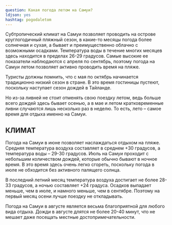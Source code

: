 ```yaml
---
question: Какая погода летом на Самуи?
ldjson: yes
hashtag: pogodaletom
---
```


Субтропический климат на Самуи позволяет проводить на острове круглогодичный пляжный сезон, в какие-то месяцы погода более солнечная и сухая, а бывает и преимущественно облачно с возможными осадками. Температура воды в течение многих месяцев здесь находится в пределах 26-29 градусов. Самые высокие ее показатели наблюдаются с апреля по сентябрь, поэтому погода на Самуи летом позволяет активно проводить время на пляже.

Туристы должны помнить, что с мая по октябрь начинается традиционно низкий сезон в стране. В это время гостиницы пустеют, поскольку наступает сезон дождей в Тайланде.

Но из-за ливней не стоит отменять свою поездку летом, ведь больше всего дождей здесь бывает осенью, а в мае и летом кратковременные ливни случаются лишь несколько раз в неделю. То есть, лето – самое время для отдыха именно на Самуи.

## КЛИМАТ

Погода на Самуи в июне позволяет наслаждаться отдыхом на пляже. Средняя температура воздуха составляет в среднем +30 градусов, а температура воды – 29-30 градусов. Июль на Самуи проходит с небольшим количеством дождей, которые обычно бывают в ночное время. В это время здесь очень легко сгореть, поскольку погода в июле не обходится без активного палящего солнца.

В последний летний месяц температура воздуха достигает не более 28-33 градусов, а ночью составляет +24 градуса. Осадков выпадает меньше, чем в июле, и намного меньше, чем в сентябре. Поэтому на первый месяц осени лучше поездку не откладывать.

Погода на Самуи в августе является весьма благоприятной для любого вида отдыха. Дожди в августе длятся не более 20-40 минут, что не мешает даже посещать местные достопримечательности.
